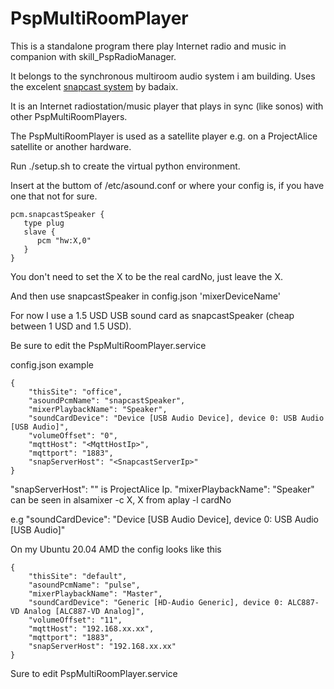 # PspMultiRoomPlayer
This is a standalone program there play Internet radio and music in companion with skill_PspRadioManager.

It belongs to the synchronous multiroom audio system i am building.
Uses the excelent [snapcast system](https://github.com/badaix/snapcast) by badaix.

It is an Internet radiostation/music player that plays in sync (like sonos) with other PspMultiRoomPlayers.

The PspMultiRoomPlayer is used as a satellite player e.g. on a ProjectAlice satellite or another hardware.

Run ./setup.sh
to create the virtual python environment.

Insert at the buttom of /etc/asound.conf or where your config is, if you have one that not for sure.



    pcm.snapcastSpeaker {
       type plug
       slave {
          pcm "hw:X,0"
       }
    }

You don't need to set the X to be the real cardNo, just leave the X.

And then use snapcastSpeaker in config.json 'mixerDeviceName'


For now I use a 1.5 USD USB sound card as snapcastSpeaker (cheap between 1 USD and 1.5 USD).


Be sure to edit the PspMultiRoomPlayer.service


config.json example

    {
        "thisSite": "office",
        "asoundPcmName": "snapcastSpeaker",
        "mixerPlaybackName": "Speaker",
        "soundCardDevice": "Device [USB Audio Device], device 0: USB Audio [USB Audio]",
        "volumeOffset": "0",
        "mqttHost": "<MqttHostIp>",
        "mqttport": "1883",
        "snapServerHost": "<SnapcastServerIp>"
    }



"snapServerHost": "<SnapcastServerIp>" is ProjectAlice Ip.
"mixerPlaybackName": "Speaker" can be seen in alsamixer -c X, X from aplay -l cardNo

e.g "soundCardDevice": "Device [USB Audio Device], device 0: USB Audio [USB Audio]"



On my Ubuntu 20.04 AMD the config looks like this

    {
        "thisSite": "default",
        "asoundPcmName": "pulse",
        "mixerPlaybackName": "Master",
        "soundCardDevice": "Generic [HD-Audio Generic], device 0: ALC887-VD Analog [ALC887-VD Analog]",
        "volumeOffset": "11",
        "mqttHost": "192.168.xx.xx",
        "mqttport": "1883",
        "snapServerHost": "192.168.xx.xx"
    }

Sure to edit PspMultiRoomPlayer.service

